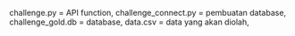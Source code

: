 challenge.py = API function, 
challenge_connect.py = pembuatan database, 
challenge_gold.db = database, 
data.csv = data yang akan diolah, 
